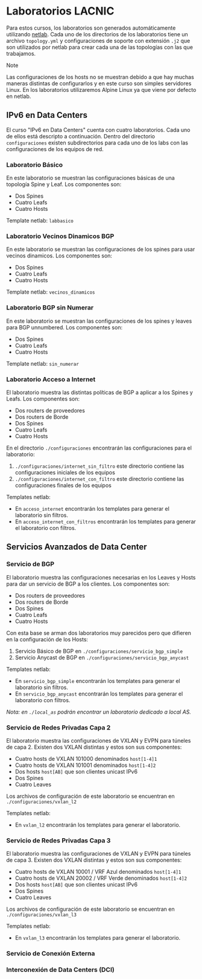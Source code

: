 # Laboratorios LACNIC
Para estos cursos, los laboratorios son generados automáticamente utilizando [netlab](https://netlab.tools/). Cada uno de los directorios de los laboratorios tiene un archivo `topology.yml` y configuraciones de soporte con extensión `.j2` que son utilizados por netlab para crear cada una de las topologías con las que trabajamos.
> [!NOTE]
> Las configuraciones de los hosts no se muestran debido a que hay muchas maneras distintas de configurarlos y en este curso son simples servidores Linux. En los laboratorios utilizaremos Alpine Linux ya que viene por defecto en netlab.

## IPv6 en Data Centers
El curso "IPv6 en Data Centers" cuenta con cuatro laboratorios. Cada uno de ellos está descripto a continuación. Dentro del directorio `configuraciones` existen subdirectorios para cada uno de los labs con las configuraciones de los equipos de red.

### Laboratorio Básico
En este laboratorio se muestran las configuraciones básicas de una topología Spine y Leaf. Los componentes son:
- Dos Spines
- Cuatro Leafs
- Cuatro Hosts

Template netlab: `labbasico`
### Laboratorio Vecinos Dinamicos BGP
En este laboratorio se muestran las configuraciones de los spines para usar vecinos dinamicos. Los componentes son:
- Dos Spines
- Cuatro Leafs
- Cuatro Hosts

Template netlab: `vecinos_dinamicos`
### Laboratorio BGP sin Numerar
En este laboratorio se muestran las configuraciones de los spines y leaves para BGP unnumbered. Los componentes son:
- Dos Spines
- Cuatro Leafs
- Cuatro Hosts

Template netlab: `sin_numerar`
### Laboratorio Acceso a Internet
El laboratorio muestra las distintas políticas de BGP a aplicar a los Spines y Leafs. Los componentes son:
- Dos routers de proveedores
- Dos routers de Borde
- Dos Spines
- Cuatro Leafs
- Cuatro Hosts

En el directorio `./configuraciones` encontrarán las configuraciones para el laboratorio:
1. `./configuraciones/internet_sin_filtro` este directorio contiene las configuraciones iniciales de los equipos
2. `./configuraciones/internet_con_filtro` este directorio contiene las configuraciones finales de los equipos 

Templates netlab: 
- En `acceso_internet` encontrarán los templates para generar el laboratorio sin filtros.
- En `acceso_internet_con_filtros` encontrarán los templates para generar el laboratorio con filtros.

## Servicios Avanzados de Data Center 

### Servicio de BGP
El laboratorio muestra las configuraciones necesarias en los Leaves y Hosts para dar un servicio de BGP a los clientes. Los componentes son:
- Dos routers de proveedores
- Dos routers de Borde
- Dos Spines
- Cuatro Leafs
- Cuatro Hosts

Con esta base se arman dos laboratorios muy parecidos pero que difieren en la configuración de los Hosts:
1. Servicio Básico de BGP en `./configuraciones/servicio_bgp_simple`
2. Servicio Anycast de BGP en `./configuraciones/servicio_bgp_anycast`

Templates netlab:
- En `servicio_bgp_simple` encontrarán los templates para generar el laboratorio sin filtros.
- En `servicio_bgp_anycast` encontrarán los templates para generar el laboratorio con filtros.

*Nota: en `./local_as` podrán encontrar un laboratorio dedicado a local AS.*

### Servicio de Redes Privadas Capa 2
El laboratorio muestra las configuraciones de VXLAN y EVPN para túneles de capa 2. Existen dos VXLAN distintas y estos son sus componentes:
- Cuatro hosts de VXLAN 101000 denominados `host[1-4]1`
- Cuatro hosts de VXLAN 101001 denominados `host[1-4]2`
- Dos hosts `host[AB]` que son clientes unicast IPv6
- Dos Spines
- Cuatro Leaves

Los archivos de configuración de este laboratorio se encuentran en `./configuraciones/vxlan_l2`

Templates netlab:
- En `vxlan_l2` encontrarán los templates para generar el laboratorio.

### Servicio de Redes Privadas Capa 3
El laboratorio muestra las configuraciones de VXLAN y EVPN para túneles de capa 3. Existen dos VXLAN distintas y estos son sus componentes:
- Cuatro hosts de VXLAN 10001 / VRF Azul denominados `host[1-4]1`
- Cuatro hosts de VXLAN 20002 / VRF Verde denominados `host[1-4]2`
- Dos hosts `host[AB]` que son clientes unicast IPv6
- Dos Spines
- Cuatro Leaves

Los archivos de configuración de este laboratorio se encuentran en `./configuraciones/vxlan_l3`

Templates netlab:
- En `vxlan_l3` encontrarán los templates para generar el laboratorio.

### Servicio de Conexión Externa
### Interconexión de Data Centers (DCI)
